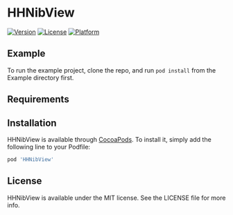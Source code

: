 # HHNibView

[![Version](https://img.shields.io/cocoapods/v/HHNibView.svg?style=flat)](https://cocoapods.org/pods/HHNibView)
[![License](https://img.shields.io/cocoapods/l/HHNibView.svg?style=flat)](https://cocoapods.org/pods/HHNibView)
[![Platform](https://img.shields.io/cocoapods/p/HHNibView.svg?style=flat)](https://cocoapods.org/pods/HHNibView)

## Example

To run the example project, clone the repo, and run `pod install` from the Example directory first.

## Requirements

## Installation

HHNibView is available through [CocoaPods](https://cocoapods.org). To install
it, simply add the following line to your Podfile:

```ruby
pod 'HHNibView'
```

## License

HHNibView is available under the MIT license. See the LICENSE file for more info.
